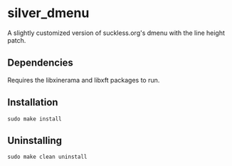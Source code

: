 # silver_dmenu
A slightly customized version of suckless.org's dmenu with the line height patch.


## Dependencies

Requires the libxinerama and libxft packages to run.

## Installation

	sudo make install

## Uninstalling

	sudo make clean uninstall
